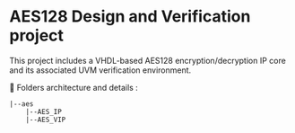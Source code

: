 # AES128 Design and Verification project
This project includes a VHDL-based AES128 encryption/decryption IP core and its associated UVM verification environment. 

:file_folder: Folders architecture and details :

    |--aes                
        |--AES_IP          
        |--AES_VIP            
